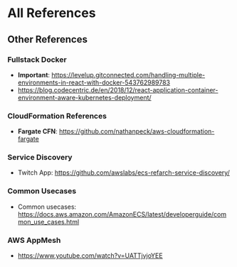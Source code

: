 # All References
## Other References
### Fullstack Docker
- **Important**: https://levelup.gitconnected.com/handling-multiple-environments-in-react-with-docker-543762989783
- https://blog.codecentric.de/en/2018/12/react-application-container-environment-aware-kubernetes-deployment/

### CloudFormation References
- **Fargate CFN**: https://github.com/nathanpeck/aws-cloudformation-fargate

### Service Discovery
- Twitch App: https://github.com/awslabs/ecs-refarch-service-discovery/

### Common Usecases
- Common usecases: https://docs.aws.amazon.com/AmazonECS/latest/developerguide/common_use_cases.html

### AWS AppMesh
- https://www.youtube.com/watch?v=UATTjvjoYEE